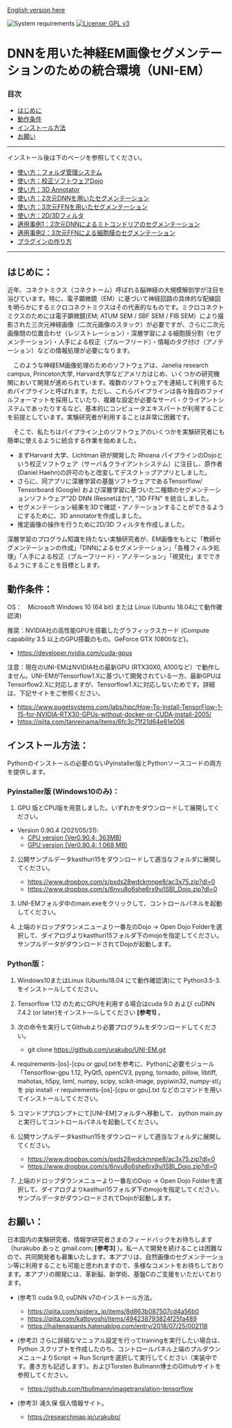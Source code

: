 [English version here](README.md)

![System requirements](https://img.shields.io/badge/platform-win%2064,%20linux%2064-green.svg)
[![License: GPL v3](https://img.shields.io/badge/license-GPLv3-blue.svg)](https://www.gnu.org/licenses/gpl-3.0)

# DNNを用いた神経EM画像セグメンテーションのための統合環境（UNI-EM）

### 目次
- [はじめに](#はじめに)
- [動作条件](#動作条件)
- [インストール方法](#インストール方法)
- [お願い](#お願い)

---
インストール後は下のページを参照してください。

- [使い方：フォルダ管理システム](docs/HowToUse.ja.md#フォルダ管理システム)
- [使い方：校正ソフトウェアDojo](docs/HowToUse.ja.md#校正ソフトウェアDojo)
- [使い方：3D Annotator](docs/HowToUse.ja.md#3D-Annotator)
- [使い方：2次元DNNを用いたセグメンテーション](docs/HowToUse.ja.md#2次元DNNを用いたセグメンテーション)
- [使い方：3次元FFNを用いたセグメンテーション](docs/HowToUse.ja.md#3次元FFNを用いたセグメンテーション)
- [使い方：2D/3Dフィルタ](docs/HowToUse.ja.md#2D3Dフィルタ)
- [適用事例1：2次元DNNによるミトコンドリアのセグメンテーション](docs/Workflow1.ja.md)
- [適用事例2：3次元FFNによる細胞膜のセグメンテーション](docs/Workflow2.ja.md)
- [プラグインの作り方](docs/HowToMakePlugin.ja.md) 
---

## はじめに：
近年、コネクトミクス（コネクトーム）呼ばれる脳神経の大規模解剖学が注目を浴びています。特に、電子顕微鏡（EM）に基づいて神経回路の具体的な配線図を明らかにするミクロコネクトミクスはその代表的なものです。ミクロコネクトミクスのためには電子顕微鏡(EM; ATUM SEM / SBF SEM / FIB SEM）により撮影された三次元神経画像（二次元画像のスタック）が必要ですが、さらに二次元画像間の位置合わせ（レジストレーション）・深層学習による細胞膜分割（セグメンテーション）・人手による校正（プルーフリード）・情報のタグ付け（アノテーション）などの情報処理が必要になります。

　このような神経EM画像処理のためのソフトウェアは、Janelia research campus, Princeton大学, Harvard大学などアメリカはじめ、いくつかの研究機関において開発が進められています。複数のソフトウェアを連結して利用するためパイプラインと呼ばれます。ただし、これらパイプラインは各々独自のファイルフォーマットを採用していたり、複雑な設定が必要なサーバ・クライアントシステムであったりするなど、基本的にコンピュータエキスパートが利用することを前提としています。実験研究者が利用することは非常に困難です。

　そこで、私たちはパイプライン上のソフトウェアのいくつかを実験研究者にも簡単に使えるように統合する作業を始めました。

* まずHarvard 大学、Lichtman 研が開発した Rhoana パイプラインのDojoという校正ソフトウェア（サーバ＆クライアントシステム）に注目し、原作者(Daniel Haehn)の許可のもと改変してデスクトップアプリとしました。
* さらに、同アプリに深層学習の基盤ソフトウェアであるTensorflow/ Tensorboard (Google) および深層学習に基づいた二種類のセグメンテーションソフトウェア"2D DNN (Resnetほか)", "3D FFN" を統合しました。
* セグメンテーション結果を3Dで確認・アノテーションすることができるようにするために、3D annotatorを作成しました。
* 推定画像の操作を行うために2D/3D フィルタを作成しました。

深層学習のプログラム知識を持たない実験研究者が、EM画像をもとに「教師セグメンテーションの作成」「DNNによるセグメンテーション」「各種フィルタ処理」「人手による校正（プルーフリード）・アノテーション」「視覚化」までできるようにすることを目標とします。


## 動作条件：
OS：　Microsoft Windows 10 (64 bit) または Linux (Ubuntu 18.04にて動作確認済) 

推奨：NVIDIA社の高性能GPUを搭載したグラフィックスカード (Compute capability 3.5 以上のGPU搭載のもの。GeForce GTX 1080tiなど)。

- https://developer.nvidia.com/cuda-gpus

注意：現在のUNI-EMはNVIDIA社の最新GPU (RTX30X0, A100など）で動作しません。UNI-EMがTensorflow1.Xに基づいて開発されている一方、最新GPUはTensorflow2.Xに対応しますが、Tensorflow1.Xに対応しないためです。詳細は、下記サイトをご参照ください。

- https://www.pugetsystems.com/labs/hpc/How-To-Install-TensorFlow-1-15-for-NVIDIA-RTX30-GPUs-without-docker-or-CUDA-install-2005/
- https://qiita.com/tanreinama/items/6fc3c71f21d64e61e006

## インストール方法：
Pythonのインストールの必要のないPyinstaller版とPythonソースコードの両方を提供します。

### Pyinstaller版 (Windows10のみ)：
1. GPU 版とCPU版を用意しました。いずれかをダウンロードして展開してください。

- Version 0.90.4 (2021/05/31):
	- [CPU version (Ver0.90.4; 363MB)](https://bit.ly/3uwKHkB)
	- [GPU version (Ver0.90.4: 1,068 MB)](https://bit.ly/2QWfFFb)

2. 公開サンプルデータkasthuri15をダウンロードして適当なフォルダに展開してください。
	- https://www.dropbox.com/s/pxds28wdckmnpe8/ac3x75.zip?dl=0
	- https://www.dropbox.com/s/6nvu8o6she6rx9v/ISBI_Dojo.zip?dl=0

3. UNI-EMフォルダ中のmain.exeをクリックして、コントロールパネルを起動してください。

4. 上端のドロップダウンメニューより一番左のDojo → Open Dojo Folderを選択して、ダイアログよりkasthuri15フォルダ下のmojoを指定してください。サンプルデータがダウンロードされてDojoが起動します。

### Python版：
1. Windows10またはLinux (Ubuntu18.04 にて動作確認済)にて Python3.5-3. をインストールしてください。
2. Tensorflow 1.12 のためにGPUを利用する場合はcuda 9.0 および cuDNN 7.4.2 (or later)をインスト―ルしてください **[参考1]** 。
3. 次の命令を実行してGithubより必要プログラムをダウンロードしてください。

	- git clone https://github.com/urakubo/UNI-EM.git


4. requirements-[os]-[cpu or gpu].txtを参考に、Pythonに必要モジュール「Tensorflow-gpu 1.12, PyQt5, openCV3, pypng, tornado, pillow, libtiff, mahotas, h5py, lxml, numpy, scipy, scikit-image, pypiwin32, numpy-stl」を pip install -r requirements-[os]-[cpu or gpu].txt などのコマンドを用いてインストールしてください。

5. コマンドププロンプトにて[UNI-EM]フォルダへ移動して、 python main.py と実行してコントロールパネルを起動してください。
6. 公開サンプルデータkasthuri15をダウンロードして適当なフォルダに展開してください。
	- https://www.dropbox.com/s/pxds28wdckmnpe8/ac3x75.zip?dl=0
	- https://www.dropbox.com/s/6nvu8o6she6rx9v/ISBI_Dojo.zip?dl=0

7. 上端のドロップダウンメニューより一番左のDojo → Open Dojo Folderを選択して、ダイアログよりkasthuri15フォルダ下のmojoを指定してください。サンプルデータがダウンロードされてDojoが起動します。

## お願い：
日本国内の実験研究者、情報学研究者さまのフィードバックをお待ちします（hurakubo あっと gmail.com; **[参考3]** ）。私一人で開発を続けることは困難なので、共同開発者も募集いたします。本アプリは、自然画像のセグメンテーション等に利用することも可能と思われますので、多様なコメントをお待ちしております。本アプリの開発には、革新脳、新学術、基盤Cのご支援をいただいております。

- (参考1) cuda 9.0, cuDNN v7のインストール方法。
	- <https://qiita.com/spiderx_jp/items/8d863b087507cd4a56b0>
	- <https://qiita.com/kattoyoshi/items/494238793824f25fa489>
	- <https://haitenaipants.hatenablog.com/entry/2018/07/25/002118>

- (参考2) さらに詳細なマニュアル設定を行ってtrainingを実行したい場合は、Python スクリプトを作成したのち、コントロールパネル上端のプルダウンメニューよりScript → Run Scriptを選択して実行してください（実装中です。書き方も記述します）。およびTorsten Bullmann博士のGithubサイトを参照してください。
	- <https://github.com/tbullmann/imagetranslation-tensorflow>

- (参考3) 浦久保 個人情報サイト。
	- <https://researchmap.jp/urakubo/>
